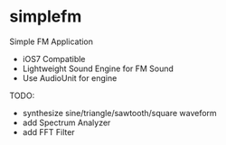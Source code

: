 # simplefm
Simple FM Application

- iOS7 Compatible
- Lightweight Sound Engine for FM Sound
- Use AudioUnit for engine

TODO:
- synthesize sine/triangle/sawtooth/square waveform
- add Spectrum Analyzer
- add FFT Filter

